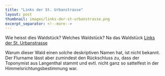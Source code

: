 ```yaml
---
title: "Links der St. Urbanstrasse"
layout: post
thumbnail: images/links-der-st-urbanstrasse.png
excerpt_separator: <!--more-->
---
```


Wie heisst dies Waldstück? Welches Waldstück? Na das Waldstück [Links der St. Urbanstrasse](https://s.geo.admin.ch/h437ekebdqa5)

Warum dieser Wald einen solche deskriptiven Namen hat, ist nicht bekannt. Der Flurname lässt aber zumindest den Rückschluss zu, dass der Toponymist aus Langenthal stammt und evtl. nicht ganz so sattelfest in der Himmelsrichtungsbestimmung war.

<!--more-->
